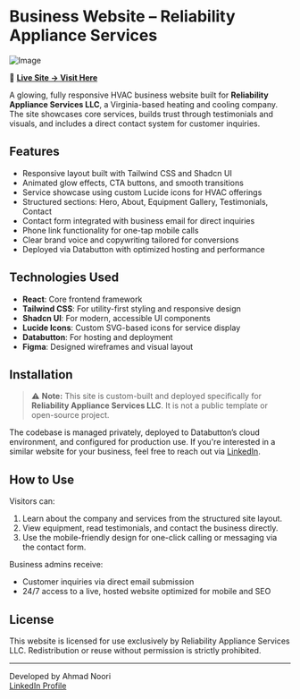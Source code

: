 # Business Website – Reliability Appliance Services

![Image](https://static.databutton.com/public/91296e1e-e415-41b6-bc55-4aac61d9840d/ras.png)

🚀 **[Live Site → Visit Here](https://ahmadn1103.databutton.app/reliability-appliance-services)**

A glowing, fully responsive HVAC business website built for **Reliability Appliance Services LLC**, a Virginia-based heating and cooling company. The site showcases core services, builds trust through testimonials and visuals, and includes a direct contact system for customer inquiries.

## Features

- Responsive layout built with Tailwind CSS and Shadcn UI
- Animated glow effects, CTA buttons, and smooth transitions
- Service showcase using custom Lucide icons for HVAC offerings
- Structured sections: Hero, About, Equipment Gallery, Testimonials, Contact
- Contact form integrated with business email for direct inquiries
- Phone link functionality for one-tap mobile calls
- Clear brand voice and copywriting tailored for conversions
- Deployed via Databutton with optimized hosting and performance

## Technologies Used

- **React**: Core frontend framework
- **Tailwind CSS**: For utility-first styling and responsive design
- **Shadcn UI**: For modern, accessible UI components
- **Lucide Icons**: Custom SVG-based icons for service display
- **Databutton**: For hosting and deployment
- **Figma**: Designed wireframes and visual layout

## Installation

> ⚠️ **Note:** This site is custom-built and deployed specifically for **Reliability Appliance Services LLC**. It is not a public template or open-source project.

The codebase is managed privately, deployed to Databutton’s cloud environment, and configured for production use. If you're interested in a similar website for your business, feel free to reach out via [LinkedIn](https://www.linkedin.com/in/ahmad-noori1103/).

## How to Use

Visitors can:
1. Learn about the company and services from the structured site layout.
2. View equipment, read testimonials, and contact the business directly.
3. Use the mobile-friendly design for one-click calling or messaging via the contact form.

Business admins receive:
- Customer inquiries via direct email submission
- 24/7 access to a live, hosted website optimized for mobile and SEO

## License

This website is licensed for use exclusively by Reliability Appliance Services LLC. Redistribution or reuse without permission is strictly prohibited.

---

Developed by Ahmad Noori  
[LinkedIn Profile](https://www.linkedin.com/in/ahmad-noori1103/)
